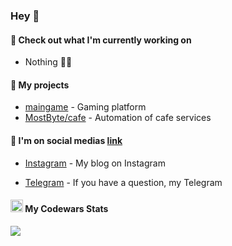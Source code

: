 ### Hey 👋

#### 👷 Check out what I'm currently working on
- Nothing 🤷‍♂️

#### 🌱 My projects
- [maingame](https://github.com/Dorsone/maingame) - Gaming platform
- [MostByte/cafe](https://github.com/mostbyte/cafe) - Automation of cafe services
<!-- - [tredium-news](https://github.com/Dorsone/tredium-news) - News portal -->

#### 📜 I'm on social medias  [link](https://linktr.ee/dustmurodov)
- [Instagram](https://www.instagram.com/_dorsone/) - My blog on Instagram
<!-- - [Facebook](https://www.facebook.com/dorsonee) - My official page on Facebook -->
- [Telegram](https://t.me/dorsonee) -  If you have a question, my Telegram
<!-- - [Twitter](https://twitter.com/dorsonee) - Me on Twitter -->

#### <img width='20' class="w-full h-full" src="https://www.codewars.com/packs/assets/logo.61192cf7.svg"> My Codewars Stats
<a style="pointer-events: none;  cursor: default;">
  <img style="pointer-events: none; cursor: default;" src="https://www.codewars.com/users/Dorsone/badges/micro">
</a>
